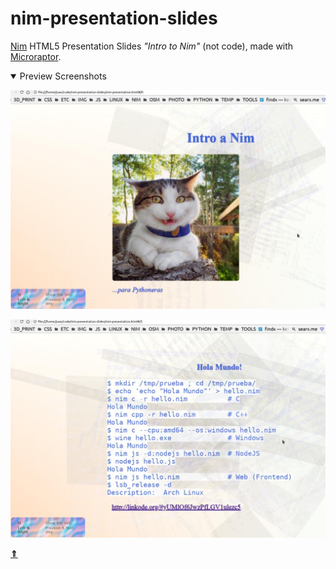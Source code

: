 # nim-presentation-slides

[Nim](https://nim-lang.org) HTML5 Presentation Slides *"Intro to Nim"* (not code),
made with [Microraptor](https://github.com/juancarlospaco/microraptor#microraptor).

<details open >
  <summary>Preview Screenshots</summary>


![Preview Screenshot](nim-slide0.jpg)


![Preview Screenshot](nim-slide1.jpg)

</details>

[**&DoubleUpArrow;**](#nim-presentation-slides "Go to the top")
